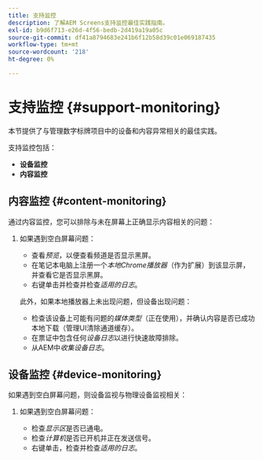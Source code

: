 ```yaml
---
title: 支持监控
description: 了解AEM Screens支持监控最佳实践指南。
exl-id: b9d6f713-e26d-4f56-bedb-2d419a19a05c
source-git-commit: df41a8794683e241b6f12b58d39c01e069187435
workflow-type: tm+mt
source-wordcount: '218'
ht-degree: 0%

---
```


# 支持监控 {#support-monitoring}

本节提供了与管理数字标牌项目中的设备和内容异常相关的最佳实践。

支持监控包括：

* **设备监控**
* **内容监控**

## 内容监控 {#content-monitoring}

通过内容监控，您可以排除与未在屏幕上正确显示内容相关的问题：

1. 如果遇到空白屏幕问题：

   * 查看&#x200B;*预览*，以便查看频道是否显示黑屏。
   * 在笔记本电脑上注册一个&#x200B;*本地Chrome播放器*（作为扩展）到该显示屏，并查看它是否显示黑屏。
   * 右键单击并检查并检查&#x200B;*适用的日志*。

   此外，如果本地播放器上未出现问题，但设备出现问题：

   * 检查该设备上可能有问题的&#x200B;*媒体类型*（正在使用），并确认内容是否已成功本地下载（管理UI清除通道缓存）。
   * 在票证中包含任何&#x200B;*设备日志*&#x200B;以进行快速故障排除。
   * 从AEM中&#x200B;*收集设备日志*。

## 设备监控 {#device-monitoring}

如果遇到空白屏幕问题，则设备监视与物理设备监视相关：

1. 如果遇到空白屏幕问题：

   * 检查&#x200B;*显示区*&#x200B;是否已通电。
   * 检查&#x200B;*计算机*&#x200B;是否已开机并正在发送信号。
   * 右键单击，检查并检查&#x200B;*适用的日志*。
